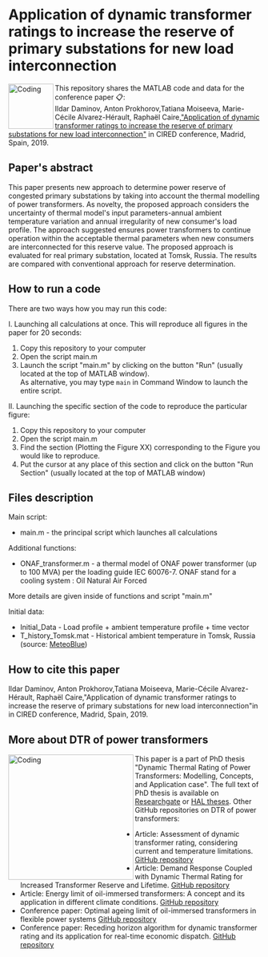 # Application of dynamic transformer ratings to increase the reserve of primary substations for new load interconnection
<img align="left" alt="Coding" width="90" src="https://is4-ssl.mzstatic.com/image/thumb/Purple113/v4/86/2b/34/862b34d7-a946-7cbd-3267-5d0e6fecedae/source/512x512bb.jpg">

  
This repository shares the MATLAB code and data for the conference paper 📋:\
Ildar Daminov, Anton Prokhorov,Tatiana Moiseeva, Marie-Cécile Alvarez-Hérault, Raphaël Caire,["Application of dynamic transformer ratings to increase the reserve of primary substations for new load interconnection"](https://www.cired-repository.org/bitstream/handle/20.500.12455/708/CIRED%202019%20-%202051.pdf?sequence=1&isAllowed=y) in CIRED conference, Madrid, Spain, 2019.
  
  
## Paper's abstract
This paper presents new approach to determine power reserve of congested primary substations by taking into account the thermal modelling of power transformers. As novelty, the proposed approach considers the uncertainty of thermal model's input parameters-annual ambient temperature variation and annual irregularity of new consumer's load profile. The approach suggested ensures power transformers to continue operation within the acceptable thermal parameters when new consumers are interconnected for this reserve value. The proposed approach is evaluated for real primary substation, located at Tomsk, Russia. The results are compared with conventional approach for reserve determination.

## How to run a code 
There are two ways how you may run this code:
  
I. Launching all calculations at once. This will reproduce all figures in the paper for 20 seconds:
1. Copy this repository to your computer 
2. Open the script main.m
3. Launch the script "main.m" by clicking on the button "Run" (usually located at the top of MATLAB window).\
As alternative, you may type ```main``` 
in Command Window to launch the entire script. 


II. Launching the specific section of the code to reproduce the particular figure: 
1. Copy this repository to your computer 
2. Open the script main.m 
3. Find the section (Plotting the Figure XX) corresponding to the Figure you would like to reproduce. 
4. Put the cursor at any place of this section and click on the button "Run Section" (usually located at the top of MATLAB window)

## Files description
Main script:
* main.m - the principal script which launches all calculations
  
Additional functions: 
* ONAF_transformer.m - a thermal model of ONAF power transformer (up to 100 MVA) per the loading guide IEC 60076-7. ONAF stand for a cooling system : Oil Natural Air Forced
  
More details are given inside of functions and script "main.m"

Initial data:
* Initial_Data - Load profile + ambient temperature profile + time vector 
* T_history_Tomsk.mat - Historical ambient temperature in Tomsk, Russia (source: [MeteoBlue](https://www.meteoblue.com/fr/historyplus))

## How to cite this paper 
Ildar Daminov, Anton Prokhorov,Tatiana Moiseeva, Marie-Cécile Alvarez-Hérault, Raphaël Caire,"Application of dynamic transformer ratings to increase the reserve of primary substations for new load interconnection"in in CIRED conference, Madrid, Spain, 2019.


## More about DTR of power transformers 
<img align="left" alt="Coding" width="250" src="https://sun9-19.userapi.com/impg/3dcwjraHJPNgrxtWv7gEjZTQkvv5T0BttTDwVg/e9rt2Xs8Y5A.jpg?size=763x1080&quality=95&sign=7c57483971f31f7009fbcdce5aafd97e&type=album">This paper is a part of PhD thesis "Dynamic Thermal Rating of Power Transformers: Modelling, Concepts, and Application case". The full text of PhD thesis is available on [Researchgate](https://www.researchgate.net/publication/363383515_Dynamic_Thermal_Rating_of_Power_Transformers_Modelling_Concepts_and_Application_case) or [HAL theses](https://tel.archives-ouvertes.fr/tel-03772184). Other GitHub repositories on DTR of power transformers:
* Article: Assessment of dynamic transformer rating, considering current and temperature limitations. [GitHub repository](https://github.com/Ildar-Daminov/Assessment_Dynamic_Thermal_Rating_of_Transformers)
* Article: Demand Response Coupled with Dynamic Thermal Rating for Increased Transformer Reserve and Lifetime. [GitHub repository](https://github.com/Ildar-Daminov/Demand-response-coupled-with-DTR-of-transformers)
* Article: Energy limit of oil-immersed transformers: A concept and its application in different climate conditions. [GitHub repository](https://github.com/Ildar-Daminov/Energy-limit-of-power-transformer)
* Conference paper: Optimal ageing limit of oil-immersed transformers in flexible power systems [GitHub repository](https://github.com/Ildar-Daminov/MATLAB-code-for-CIRED-paper)
* Conference paper: Receding horizon algorithm for dynamic transformer rating and its application for real-time economic dispatch. [GitHub repository](https://github.com/Ildar-Daminov/Receding-horizon-algorithm-for-dynamic-transformer-rating)
